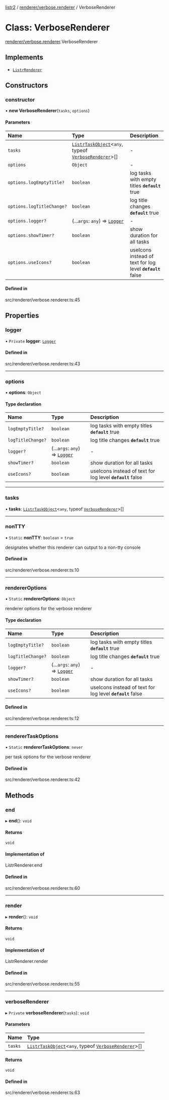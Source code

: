 [listr2](../README.md) / [renderer/verbose.renderer](../modules/renderer_verbose_renderer.md) / VerboseRenderer

# Class: VerboseRenderer

[renderer/verbose.renderer](../modules/renderer_verbose_renderer.md).VerboseRenderer

## Implements

- [`ListrRenderer`](index.ListrRenderer.md)

## Constructors

### constructor

• **new VerboseRenderer**(`tasks`, `options`)

#### Parameters

| Name | Type | Description |
| :------ | :------ | :------ |
| `tasks` | [`ListrTaskObject`](index.ListrTaskObject.md)<`any`, typeof [`VerboseRenderer`](renderer_verbose_renderer.VerboseRenderer.md)\>[] | - |
| `options` | `Object` | - |
| `options.logEmptyTitle?` | `boolean` | log tasks with empty titles  **`default`** true |
| `options.logTitleChange?` | `boolean` | log title changes  **`default`** true |
| `options.logger?` | (...`args`: `any`) => [`Logger`](index.Logger.md) | - |
| `options.showTimer?` | `boolean` | show duration for all tasks |
| `options.useIcons?` | `boolean` | useIcons instead of text for log level  **`default`** false |

#### Defined in

src/renderer/verbose.renderer.ts:45

## Properties

### logger

• `Private` **logger**: [`Logger`](index.Logger.md)

#### Defined in

src/renderer/verbose.renderer.ts:43

___

### options

• **options**: `Object`

#### Type declaration

| Name | Type | Description |
| :------ | :------ | :------ |
| `logEmptyTitle?` | `boolean` | log tasks with empty titles  **`default`** true |
| `logTitleChange?` | `boolean` | log title changes  **`default`** true |
| `logger?` | (...`args`: `any`) => [`Logger`](index.Logger.md) | - |
| `showTimer?` | `boolean` | show duration for all tasks |
| `useIcons?` | `boolean` | useIcons instead of text for log level  **`default`** false |

___

### tasks

• **tasks**: [`ListrTaskObject`](index.ListrTaskObject.md)<`any`, typeof [`VerboseRenderer`](renderer_verbose_renderer.VerboseRenderer.md)\>[]

___

### nonTTY

▪ `Static` **nonTTY**: `boolean` = `true`

designates whether this renderer can output to a non-tty console

#### Defined in

src/renderer/verbose.renderer.ts:10

___

### rendererOptions

▪ `Static` **rendererOptions**: `Object`

renderer options for the verbose renderer

#### Type declaration

| Name | Type | Description |
| :------ | :------ | :------ |
| `logEmptyTitle?` | `boolean` | log tasks with empty titles  **`default`** true |
| `logTitleChange?` | `boolean` | log title changes  **`default`** true |
| `logger?` | (...`args`: `any`) => [`Logger`](index.Logger.md) | - |
| `showTimer?` | `boolean` | show duration for all tasks |
| `useIcons?` | `boolean` | useIcons instead of text for log level  **`default`** false |

#### Defined in

src/renderer/verbose.renderer.ts:12

___

### rendererTaskOptions

▪ `Static` **rendererTaskOptions**: `never`

per task options for the verbose renderer

#### Defined in

src/renderer/verbose.renderer.ts:42

## Methods

### end

▸ **end**(): `void`

#### Returns

`void`

#### Implementation of

ListrRenderer.end

#### Defined in

src/renderer/verbose.renderer.ts:60

___

### render

▸ **render**(): `void`

#### Returns

`void`

#### Implementation of

ListrRenderer.render

#### Defined in

src/renderer/verbose.renderer.ts:55

___

### verboseRenderer

▸ `Private` **verboseRenderer**(`tasks`): `void`

#### Parameters

| Name | Type |
| :------ | :------ |
| `tasks` | [`ListrTaskObject`](index.ListrTaskObject.md)<`any`, typeof [`VerboseRenderer`](renderer_verbose_renderer.VerboseRenderer.md)\>[] |

#### Returns

`void`

#### Defined in

src/renderer/verbose.renderer.ts:63
